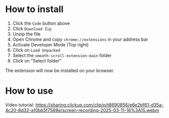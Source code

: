 # How to install

1. Click the `Code` button above
2. Click `Download Zip`
3. Unzip the file
4. Open Chrome and copy `chrome://extensions` in your address bar
5. Activate Developer Mode (Top right)
6. Click on `Load Unpacked`
7. Select the `smooth-scroll-extension-main` folder
8. Click on "Select folder"

The extension will now be installed on your browser. 

# How to use
Video tutorial: https://sharing.clickup.com/clip/p/t8690856/e6e2bf61-d35a-4c20-8d32-a10bb5f7569e/screen-recording-2025-03-11-16%3A15.webm
